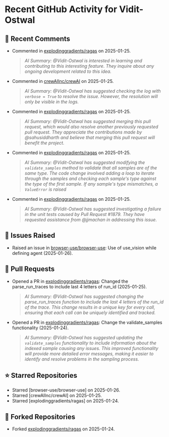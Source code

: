 # Recent GitHub Activity for Vidit-Ostwal

## 💬 Recent Comments
- Commented in [explodinggradients/ragas](https://github.com/explodinggradients/ragas/issues/1797#issuecomment-2614050877) on 2025-01-25.
  > *AI Summary: @Vidit-Ostwal is interested in learning and contributing to this interesting feature. They inquire about any ongoing development related to this idea.*
- Commented in [crewAIInc/crewAI](https://github.com/crewAIInc/crewAI/issues/1970#issuecomment-2613994381) on 2025-01-25.
  > *AI Summary: @Vidit-Ostwal has suggested checking the log with `verbose = True` to resolve the issue. However, the resolution will only be visible in the logs.*
- Commented in [explodinggradients/ragas](https://github.com/explodinggradients/ragas/pull/1881#issuecomment-2613963202) on 2025-01-25.
  > *AI Summary: @Vidit-Ostwal has suggested merging this pull request, which would also resolve another previously requested pull request. They appreciate the contributions made by @sahusiddharth and believe that merging this pull request will benefit the project.*
- Commented in [explodinggradients/ragas](https://github.com/explodinggradients/ragas/pull/1880#issuecomment-2613820990) on 2025-01-25.
  > *AI Summary: @Vidit-Ostwal has suggested modifying the `validate_samples` method to validate that all samples are of the same type. The code change involved adding a loop to iterate through the samples and checking each sample's type against the type of the first sample. If any sample's type mismatches, a `ValueError` is raised*
- Commented in [explodinggradients/ragas](https://github.com/explodinggradients/ragas/pull/1880#issuecomment-2613816523) on 2025-01-25.
  > *AI Summary: @Vidit-Ostwal has suggested investigating a failure in the unit tests caused by Pull Request #1879. They have requested assistance from @jjmachan in addressing this issue.*

## 🐛 Issues Raised
- Raised an issue in [browser-use/browser-use](https://github.com/browser-use/browser-use/issues/407): Use of use_vision while defining agent (2025-01-26).

## 🚀 Pull Requests
- Opened a PR in [explodinggradients/ragas](https://github.com/explodinggradients/ragas/pull/1880): Changed the parse_run_traces to include last 4 letters of run_id (2025-01-25).
  > *AI Summary: @Vidit-Ostwal has suggested changing the parse_run_traces function to include the last 4 letters of the run_id of the trace. This change results in a unique key for every call, ensuring that each call can be uniquely identified and tracked.*
- Opened a PR in [explodinggradients/ragas](https://github.com/explodinggradients/ragas/pull/1879): Change the validate_samples functionality (2025-01-24).
  > *AI Summary: @Vidit-Ostwal has suggested updating the `validate_samples` functionality to include information about the indexed sample causing any issues. This improved functionality will provide more detailed error messages, making it easier to identify and resolve problems in the sampling process.*

## ⭐ Starred Repositories
- Starred [browser-use/browser-use] on 2025-01-26.
- Starred [crewAIInc/crewAI] on 2025-01-25.
- Starred [explodinggradients/ragas] on 2025-01-24.

## 🍴 Forked Repositories
- Forked [explodinggradients/ragas](https://github.com/Vidit-Ostwal/ragas) on 2025-01-24.
